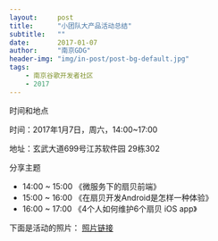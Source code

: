 ```yaml
---
layout:     post
title:      "小团队大产品活动总结"
subtitle:   ""
date:       2017-01-07
author:     "南京GDG"
header-img: "img/in-post/post-bg-default.jpg"
tags:
    - 南京谷歌开发者社区
    - 2017
---
```



时间和地点

时间：2017年1月7日，周六，14:00~17:00

地址：玄武大道699号江苏软件园 29栋302

分享主题

* 14:00 ~ 15:00 《微服务下的扇贝前端》
* 15:00 ~ 16:00 《在扇贝开发Android是怎样一种体验》
* 16:00 ~ 17:00 《4个人如何维护6个扇贝 iOS app》

下面是活动的照片：
[照片链接]()
